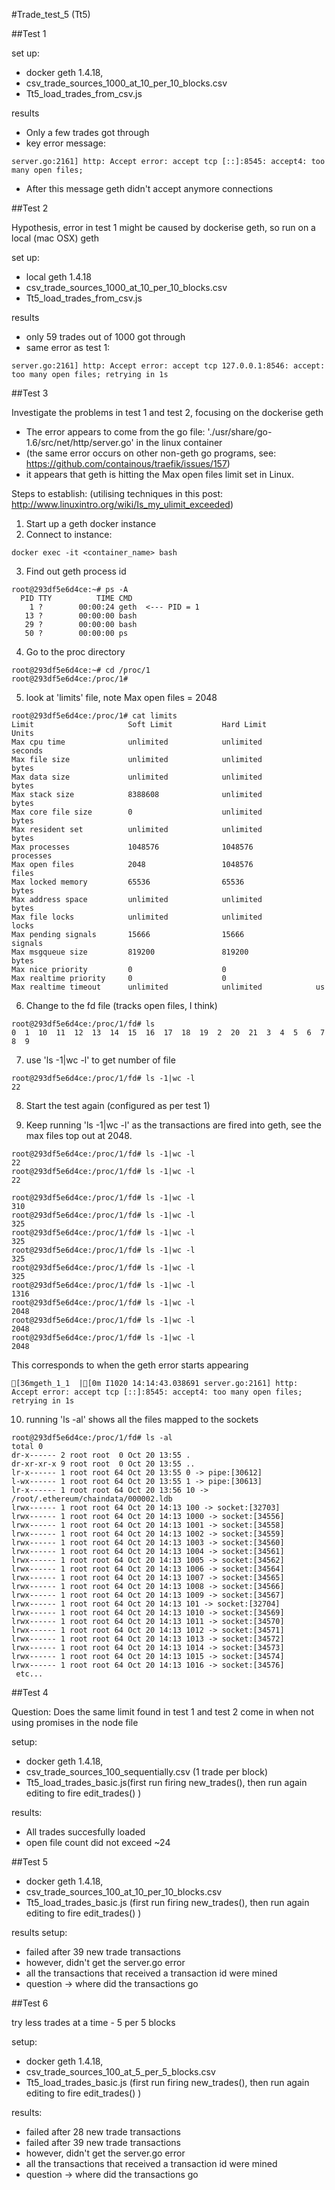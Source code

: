 #Trade_test_5 (Tt5)

##Test 1 

set up: 

* docker geth 1.4.18,
* csv_trade_sources_1000_at_10_per_10_blocks.csv
* Tt5_load_trades_from_csv.js

results

* Only a few trades got through
* key error message: 
```
server.go:2161] http: Accept error: accept tcp [::]:8545: accept4: too many open files;
```
* After this message geth didn't accept anymore connections


##Test 2 

Hypothesis, error in test 1 might be caused by dockerise geth, so run on a local (mac OSX) geth

set up:

* local geth 1.4.18
* csv_trade_sources_1000_at_10_per_10_blocks.csv
* Tt5_load_trades_from_csv.js

results

* only 59 trades out of 1000 got through
* same error as test 1:
```
server.go:2161] http: Accept error: accept tcp 127.0.0.1:8546: accept: too many open files; retrying in 1s
```



##Test 3 

Investigate the problems in test 1 and test 2, focusing on the dockerise geth 

* The error appears to come from the go file:  './usr/share/go-1.6/src/net/http/server.go' in the linux container
* (the same error occurs on other non-geth go programs, see: https://github.com/containous/traefik/issues/157)
* it appears that geth is hitting the Max open files limit set in Linux.

Steps to establish: (utilising techniques in this post: http://www.linuxintro.org/wiki/Is_my_ulimit_exceeded)

1) Start up a geth docker instance
2) Connect to instance:
```
docker exec -it <container_name> bash
```

3) Find out geth process id
```
root@293df5e6d4ce:~# ps -A
  PID TTY          TIME CMD
    1 ?        00:00:24 geth  <--- PID = 1
   13 ?        00:00:00 bash
   29 ?        00:00:00 bash
   50 ?        00:00:00 ps
```

4) Go to the proc directory
```
root@293df5e6d4ce:~# cd /proc/1
root@293df5e6d4ce:/proc/1# 
```

5) look at 'limits' file, note Max open files = 2048 

```
root@293df5e6d4ce:/proc/1# cat limits
Limit                     Soft Limit           Hard Limit           Units     
Max cpu time              unlimited            unlimited            seconds   
Max file size             unlimited            unlimited            bytes     
Max data size             unlimited            unlimited            bytes     
Max stack size            8388608              unlimited            bytes     
Max core file size        0                    unlimited            bytes     
Max resident set          unlimited            unlimited            bytes     
Max processes             1048576              1048576              processes 
Max open files            2048                 1048576              files     
Max locked memory         65536                65536                bytes     
Max address space         unlimited            unlimited            bytes     
Max file locks            unlimited            unlimited            locks     
Max pending signals       15666                15666                signals   
Max msgqueue size         819200               819200               bytes     
Max nice priority         0                    0                    
Max realtime priority     0                    0                    
Max realtime timeout      unlimited            unlimited            us    

```

6) Change to the fd file (tracks open files, I think)
```
root@293df5e6d4ce:/proc/1/fd# ls
0  1  10  11  12  13  14  15  16  17  18  19  2  20  21  3  4  5  6  7  8  9
```

7) use 'ls -1|wc -l' to get number of file
```
root@293df5e6d4ce:/proc/1/fd# ls -1|wc -l
22
```

8) Start the test again (configured as per test 1)

9) Keep running 'ls -1|wc -l' as the transactions are fired into geth, see the max files top out at 2048.

```
root@293df5e6d4ce:/proc/1/fd# ls -1|wc -l
22
root@293df5e6d4ce:/proc/1/fd# ls -1|wc -l
22

root@293df5e6d4ce:/proc/1/fd# ls -1|wc -l
310
root@293df5e6d4ce:/proc/1/fd# ls -1|wc -l
325
root@293df5e6d4ce:/proc/1/fd# ls -1|wc -l
325
root@293df5e6d4ce:/proc/1/fd# ls -1|wc -l
325
root@293df5e6d4ce:/proc/1/fd# ls -1|wc -l
325
root@293df5e6d4ce:/proc/1/fd# ls -1|wc -l
1316
root@293df5e6d4ce:/proc/1/fd# ls -1|wc -l
2048
root@293df5e6d4ce:/proc/1/fd# ls -1|wc -l
2048
root@293df5e6d4ce:/proc/1/fd# ls -1|wc -l
2048
```

This corresponds to when the geth error starts appearing

```
[36mgeth_1_1  |[0m I1020 14:14:43.038691 server.go:2161] http: Accept error: accept tcp [::]:8545: accept4: too many open files; retrying in 1s
```

10) running 'ls -al' shows all the files mapped to the sockets
```
root@293df5e6d4ce:/proc/1/fd# ls -al
total 0
dr-x------ 2 root root  0 Oct 20 13:55 .
dr-xr-xr-x 9 root root  0 Oct 20 13:55 ..
lr-x------ 1 root root 64 Oct 20 13:55 0 -> pipe:[30612]
l-wx------ 1 root root 64 Oct 20 13:55 1 -> pipe:[30613]
lr-x------ 1 root root 64 Oct 20 13:56 10 -> /root/.ethereum/chaindata/000002.ldb
lrwx------ 1 root root 64 Oct 20 14:13 100 -> socket:[32703]
lrwx------ 1 root root 64 Oct 20 14:13 1000 -> socket:[34556]
lrwx------ 1 root root 64 Oct 20 14:13 1001 -> socket:[34558]
lrwx------ 1 root root 64 Oct 20 14:13 1002 -> socket:[34559]
lrwx------ 1 root root 64 Oct 20 14:13 1003 -> socket:[34560]
lrwx------ 1 root root 64 Oct 20 14:13 1004 -> socket:[34561]
lrwx------ 1 root root 64 Oct 20 14:13 1005 -> socket:[34562]
lrwx------ 1 root root 64 Oct 20 14:13 1006 -> socket:[34564]
lrwx------ 1 root root 64 Oct 20 14:13 1007 -> socket:[34565]
lrwx------ 1 root root 64 Oct 20 14:13 1008 -> socket:[34566]
lrwx------ 1 root root 64 Oct 20 14:13 1009 -> socket:[34567]
lrwx------ 1 root root 64 Oct 20 14:13 101 -> socket:[32704]
lrwx------ 1 root root 64 Oct 20 14:13 1010 -> socket:[34569]
lrwx------ 1 root root 64 Oct 20 14:13 1011 -> socket:[34570]
lrwx------ 1 root root 64 Oct 20 14:13 1012 -> socket:[34571]
lrwx------ 1 root root 64 Oct 20 14:13 1013 -> socket:[34572]
lrwx------ 1 root root 64 Oct 20 14:13 1014 -> socket:[34573]
lrwx------ 1 root root 64 Oct 20 14:13 1015 -> socket:[34574]
lrwx------ 1 root root 64 Oct 20 14:13 1016 -> socket:[34576]
 etc...

```


##Test 4

Question: Does the same limit found in test 1 and test 2 come in when not using promises in the node file

setup: 

* docker geth 1.4.18,
* csv_trade_sources_100_sequentially.csv (1 trade per block)
* Tt5_load_trades_basic.js(first run firing new_trades(), then run again editing to fire edit_trades() )

results:

* All trades succesfully loaded 
* open file count did not exceed ~24


##Test 5

* docker geth 1.4.18,
* csv_trade_sources_100_at_10_per_10_blocks.csv
* Tt5_load_trades_basic.js (first run firing new_trades(), then run again editing to fire edit_trades() )

results
setup:
* failed after 39 new trade transactions 
* however, didn't get the server.go error
* all the transactions that received a transaction id were mined
* question -> where did the transactions go


##Test 6

try less trades at a time - 5 per 5 blocks

setup:
* docker geth 1.4.18,
* csv_trade_sources_100_at_5_per_5_blocks.csv
* Tt5_load_trades_basic.js (first run firing new_trades(), then run again editing to fire edit_trades() )

results:
* failed after 28 new trade transactions 
* failed after 39 new trade transactions 
* however, didn't get the server.go error
* all the transactions that received a transaction id were mined
* question -> where did the transactions go

